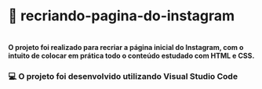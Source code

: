 <h1> 👀 recriando-pagina-do-instagram <h1>

<h4> O projeto foi realizado para recriar a página inicial do Instagram, com o intuito de colocar em prática todo o conteúdo estudado com HTML e CSS. <h4>

<h3> 💻️ O projeto foi desenvolvido utilizando Visual Studio Code <h3>
